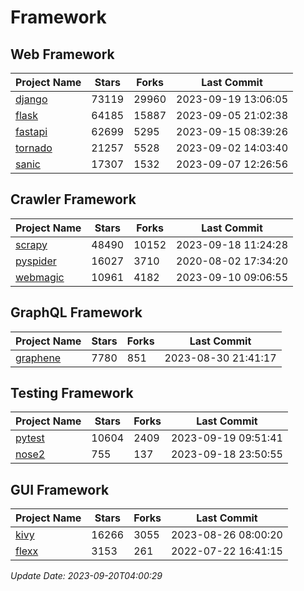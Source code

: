 # Framework

## Web Framework
| Project Name | Stars | Forks | Last Commit |
| ------------ | ----- | ----- | ----------- |
| [django](https://github.com/django/django) | 73119 | 29960 | 2023-09-19 13:06:05 |
| [flask](https://github.com/pallets/flask) | 64185 | 15887 | 2023-09-05 21:02:38 |
| [fastapi](https://github.com/tiangolo/fastapi) | 62699 | 5295 | 2023-09-15 08:39:26 |
| [tornado](https://github.com/tornadoweb/tornado) | 21257 | 5528 | 2023-09-02 14:03:40 |
| [sanic](https://github.com/sanic-org/sanic) | 17307 | 1532 | 2023-09-07 12:26:56 |

## Crawler Framework
| Project Name | Stars | Forks | Last Commit |
| ------------ | ----- | ----- | ----------- |
| [scrapy](https://github.com/scrapy/scrapy) | 48490 | 10152 | 2023-09-18 11:24:28 |
| [pyspider](https://github.com/binux/pyspider) | 16027 | 3710 | 2020-08-02 17:34:20 |
| [webmagic](https://github.com/code4craft/webmagic) | 10961 | 4182 | 2023-09-10 09:06:55 |

## GraphQL Framework
| Project Name | Stars | Forks | Last Commit |
| ------------ | ----- | ----- | ----------- |
| [graphene](https://github.com/graphql-python/graphene) | 7780 | 851 | 2023-08-30 21:41:17 |

## Testing Framework
| Project Name | Stars | Forks | Last Commit |
| ------------ | ----- | ----- | ----------- |
| [pytest](https://github.com/pytest-dev/pytest) | 10604 | 2409 | 2023-09-19 09:51:41 |
| [nose2](https://github.com/nose-devs/nose2) | 755 | 137 | 2023-09-18 23:50:55 |

## GUI Framework
| Project Name | Stars | Forks | Last Commit |
| ------------ | ----- | ----- | ----------- |
| [kivy](https://github.com/kivy/kivy) | 16266 | 3055 | 2023-08-26 08:00:20 |
| [flexx](https://github.com/flexxui/flexx) | 3153 | 261 | 2022-07-22 16:41:15 |

*Update Date: 2023-09-20T04:00:29*